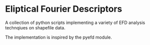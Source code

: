 Eliptical Fourier Descriptors
===

A collection of python scripts implementing a variety of EFD analysis technqiues
on shapefile data.

The implementation is inspired by the pyefd module.
